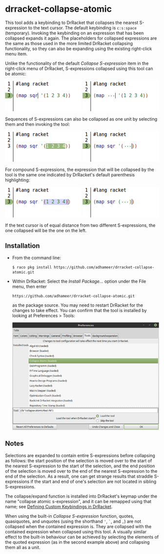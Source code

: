 # drracket-collapse-atomic

This tool adds a keybinding to DrRacket that collapses the nearest S-expression to the text cursor. The default keybinding is `c:s:space` (temporary). Invoking the keybinding on an expression that has been collapsed expands it again. The placeholders for collapsed expressions are the same as those used in the more limited DrRacket collapsing functionality, so they can also be expanding using the existing right-click menu item.

Unlike the functionality of the default *Collapse S-expression* item in the right-click menu of DrRacket, S-expressions collapsed using this tool can be atomic:

![screenshot](readme1.png)
![screenshot](readme2.png)

Sequences of S-expressions can also be collapsed as one unit by selecting them and then invoking the tool:

![screenshot](readme3.png)
![screenshot](readme4.png)

For compound S-expressions, the expression that will be collapsed by the tool is the same one indicated by DrRacket's default parenthesis highlighting:

![screenshot](readme5.png)
![screenshot](readme6.png)

If the text cursor is of equal distance from two different S-expressions, the one collapsed will be the one on the left.

## Installation

- From the command line:

    ```
    $ raco pkg install https://github.com/adhameer/drracket-collapse-atomic.git
    ```

- Within DrRacket: Select the *Install Package...* option under the File menu, then enter

    ```
    https://github.com/adhameer/drracket-collapse-atomic.git
    ```

    as the package source. You may need to restart DrRacket for the changes to take effect. You can confirm that the tool is installed by looking at Preferences > Tools:

    ![screenshot](readme7.png)

## Notes

Selections are expanded to contain entire S-expressions before collapsing as follows: the start position of the selection is moved over to the start of the nearest S-expression to the start of the selection, and the end position of the selection is moved over to the end of the nearest S-expression to the end of the selection. As a result, one can get strange results that straddle S-expressions if the start and end of one's selection are not located in sibling S-expressions.

The collapse/expand function is installed into DrRacket's keymap under the name "collapse atomic s-expression", and it can be remapped using that name; see [Defining Custom Keybindings in DrRacket](https://docs.racket-lang.org/drracket/Keyboard_Shortcuts.html#%28part._defining-shortcuts%29).

When using the built-in *Collapse S-expression* function, quotes, quasiquotes, and unquotes (using the shorthand `'`, `` ` ``, and `,`) are not collapsed when the contained expression is. They are collapsed with the contained expression when collapsed using this tool. A visually similar effect to the built-in behaviour can be achieved by selecting the elements of the quoted expression (as in the second example above) and collapsing them all as a unit.
